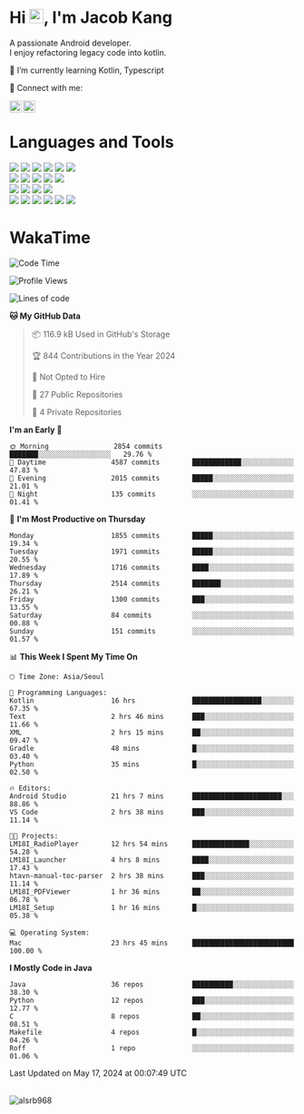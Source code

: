 # Hi <img src="https://media.giphy.com/media/hvRJCLFzcasrR4ia7z/giphy.gif" width="25px">, I'm Jacob Kang
A passionate Android developer.
</br>
I enjoy refactoring legacy code into kotlin.

🌱 I’m currently learning Kotlin, Typescript

🤝 Connect with me:

<a href="https://www.linkedin.com/in/minkyu-kang-b7477b1b2/"><img align="left" src="https://raw.githubusercontent.com/yushi1007/yushi1007/main/images/linkedin.svg" alt="Minkyu Kang | LinkedIn" width="21px"/></a>
<a href="https://www.instagram.com/_jacob_kang/"><img align="left" src="https://raw.githubusercontent.com/yushi1007/yushi1007/main/images/instagram.svg" alt="Jacob Kang | Instagram" width="21px"/></a>

</br>

# Languages and Tools

<div align="left">
<img src="https://img.shields.io/badge/java-007396?logo=java&logoColor=white"/>
<img src="https://img.shields.io/badge/kotlin-7F52FF?logo=kotlin&logoColor=white"/>
<img src="https://img.shields.io/badge/python-3776AB?logo=python&logoColor=white"/>
<img src="https://img.shields.io/badge/bash shell-4EAA25?logo=gnubash&logoColor=white"/>
<img src="https://img.shields.io/badge/c-A8B9CC?logo=c&logoColor=white"/>
<img src="https://img.shields.io/badge/c++-00599C?logo=c%2b%2b&logoColor=white"/>
</div>
<div align="left">
<img src="https://img.shields.io/badge/git-F05032?logo=git&logoColor=white"/>
<img src="https://img.shields.io/badge/github-181717?logo=github&logoColor=white"/>
<img src="https://img.shields.io/badge/mysql-4479A1?logo=mysql&logoColor=white"/>
<img src="https://img.shields.io/badge/sqlite-003B57?logo=sqlite&logoColor=white"/>
<img src="https://img.shields.io/badge/amazon AWS-232F3E?logo=amazonaws&logoColor=white"/>
</div>
<div align="left">
<img src="https://img.shields.io/badge/android-3DDC84?logo=android&logoColor=white"/>
<img src="https://img.shields.io/badge/linux-FCC624?logo=linux&logoColor=white"/>
<img src="https://img.shields.io/badge/flask-000000?logo=flask&logoColor=white"/>
<img src="https://img.shields.io/badge/arduino-00979D?logo=arduino&logoColor=white"/>
</div>
<div align="left">
<img src="https://img.shields.io/badge/slack-4A154B?logo=slack&logoColor=white"/>
<img src="https://img.shields.io/badge/notion-000000?logo=notion&logoColor=white"/>
<img src="https://img.shields.io/badge/jira-0052CC?logo=jira&logoColor=white"/>
<img src="https://img.shields.io/badge/postman-FF6C37?logo=postman&logoColor=white"/>
<img src="https://img.shields.io/badge/intellij-000000?logo=intellijidea&logoColor=white"/>
<img src="https://img.shields.io/badge/pycharm-000000?logo=pycharm&logoColor=white"/>
</div>

# WakaTime

<!--START_SECTION:waka-->
![Code Time](http://img.shields.io/badge/Code%20Time-3%2C793%20hrs%2043%20mins-blue)

![Profile Views](http://img.shields.io/badge/Profile%20Views-0-blue)

![Lines of code](https://img.shields.io/badge/From%20Hello%20World%20I%27ve%20Written-7.1%20million%20lines%20of%20code-blue)

**🐱 My GitHub Data** 

> 📦 116.9 kB Used in GitHub's Storage 
 > 
> 🏆 844 Contributions in the Year 2024
 > 
> 🚫 Not Opted to Hire
 > 
> 📜 27 Public Repositories 
 > 
> 🔑 4 Private Repositories 
 > 
**I'm an Early 🐤** 

```text
🌞 Morning                2854 commits        ███████░░░░░░░░░░░░░░░░░░   29.76 % 
🌆 Daytime                4587 commits        ████████████░░░░░░░░░░░░░   47.83 % 
🌃 Evening                2015 commits        █████░░░░░░░░░░░░░░░░░░░░   21.01 % 
🌙 Night                  135 commits         ░░░░░░░░░░░░░░░░░░░░░░░░░   01.41 % 
```
📅 **I'm Most Productive on Thursday** 

```text
Monday                   1855 commits        █████░░░░░░░░░░░░░░░░░░░░   19.34 % 
Tuesday                  1971 commits        █████░░░░░░░░░░░░░░░░░░░░   20.55 % 
Wednesday                1716 commits        ████░░░░░░░░░░░░░░░░░░░░░   17.89 % 
Thursday                 2514 commits        ███████░░░░░░░░░░░░░░░░░░   26.21 % 
Friday                   1300 commits        ███░░░░░░░░░░░░░░░░░░░░░░   13.55 % 
Saturday                 84 commits          ░░░░░░░░░░░░░░░░░░░░░░░░░   00.88 % 
Sunday                   151 commits         ░░░░░░░░░░░░░░░░░░░░░░░░░   01.57 % 
```


📊 **This Week I Spent My Time On** 

```text
🕑︎ Time Zone: Asia/Seoul

💬 Programming Languages: 
Kotlin                   16 hrs              █████████████████░░░░░░░░   67.35 % 
Text                     2 hrs 46 mins       ███░░░░░░░░░░░░░░░░░░░░░░   11.66 % 
XML                      2 hrs 15 mins       ██░░░░░░░░░░░░░░░░░░░░░░░   09.47 % 
Gradle                   48 mins             █░░░░░░░░░░░░░░░░░░░░░░░░   03.40 % 
Python                   35 mins             █░░░░░░░░░░░░░░░░░░░░░░░░   02.50 % 

🔥 Editors: 
Android Studio           21 hrs 7 mins       ██████████████████████░░░   88.86 % 
VS Code                  2 hrs 38 mins       ███░░░░░░░░░░░░░░░░░░░░░░   11.14 % 

🐱‍💻 Projects: 
LM18I_RadioPlayer        12 hrs 54 mins      ██████████████░░░░░░░░░░░   54.28 % 
LM18I_Launcher           4 hrs 8 mins        ████░░░░░░░░░░░░░░░░░░░░░   17.43 % 
htavn-manual-toc-parser  2 hrs 38 mins       ███░░░░░░░░░░░░░░░░░░░░░░   11.14 % 
LM18I_PDFViewer          1 hr 36 mins        ██░░░░░░░░░░░░░░░░░░░░░░░   06.78 % 
LM18I_Setup              1 hr 16 mins        █░░░░░░░░░░░░░░░░░░░░░░░░   05.38 % 

💻 Operating System: 
Mac                      23 hrs 45 mins      █████████████████████████   100.00 % 
```

**I Mostly Code in Java** 

```text
Java                     36 repos            ██████████░░░░░░░░░░░░░░░   38.30 % 
Python                   12 repos            ███░░░░░░░░░░░░░░░░░░░░░░   12.77 % 
C                        8 repos             ██░░░░░░░░░░░░░░░░░░░░░░░   08.51 % 
Makefile                 4 repos             █░░░░░░░░░░░░░░░░░░░░░░░░   04.26 % 
Roff                     1 repo              ░░░░░░░░░░░░░░░░░░░░░░░░░   01.06 % 
```




 Last Updated on May 17, 2024 at 00:07:49 UTC
<!--END_SECTION:waka-->

</br>

<div align="left">
<img align="left" src="https://github-readme-stats.vercel.app/api/top-langs?username=alsrb968&show_icons=true&locale=en&layout=compact&theme=dark" alt="alsrb968" />
</div>
